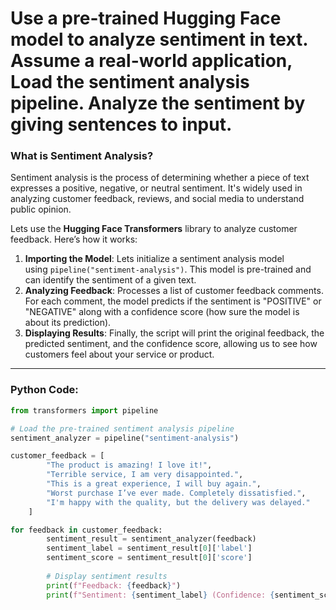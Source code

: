 # Use a pre-trained Hugging Face model to analyze sentiment in text. Assume a real-world application, Load the sentiment analysis pipeline. Analyze the sentiment by giving sentences to input.

### What is Sentiment Analysis?

Sentiment analysis is the process of determining whether a piece of text expresses a positive, negative, or neutral sentiment. It's widely used in analyzing customer feedback, reviews, and social media to understand public opinion.

Lets use the **Hugging Face Transformers** library to analyze customer feedback. Here’s how it works:

1. **Importing the Model**: Lets initialize a sentiment analysis model using `pipeline("sentiment-analysis")`. This model is pre-trained and can identify the sentiment of a given text.
2. **Analyzing Feedback**: Processes a list of customer feedback comments. For each comment, the model predicts if the sentiment is "POSITIVE" or "NEGATIVE" along with a confidence score (how sure the model is about its prediction).
3. **Displaying Results**: Finally, the script will print the original feedback, the predicted sentiment, and the confidence score, allowing us to see how customers feel about your service or product.

---
### Python Code:

```python
from transformers import pipeline

# Load the pre-trained sentiment analysis pipeline
sentiment_analyzer = pipeline("sentiment-analysis")

customer_feedback = [
        "The product is amazing! I love it!",
        "Terrible service, I am very disappointed.",
        "This is a great experience, I will buy again.",
        "Worst purchase I’ve ever made. Completely dissatisfied.",
        "I'm happy with the quality, but the delivery was delayed."
    ]

for feedback in customer_feedback:
        sentiment_result = sentiment_analyzer(feedback)
        sentiment_label = sentiment_result[0]['label']
        sentiment_score = sentiment_result[0]['score']
        
        # Display sentiment results
        print(f"Feedback: {feedback}")
        print(f"Sentiment: {sentiment_label} (Confidence: {sentiment_score:.2f})\n")

```